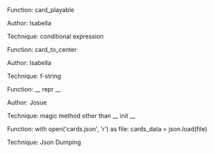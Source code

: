 Function: card_playable

Author: Isabella

Technique: conditional expression


Function: card_to_center

Author: Isabella

Technique: f-string


Function: __ repr __ 

Author: Josue

Technique: magic method other than __ init __

Function: with open('cards.json', 'r') as file:
    cards_data = json.load(file)

Technique: Json Dumping

